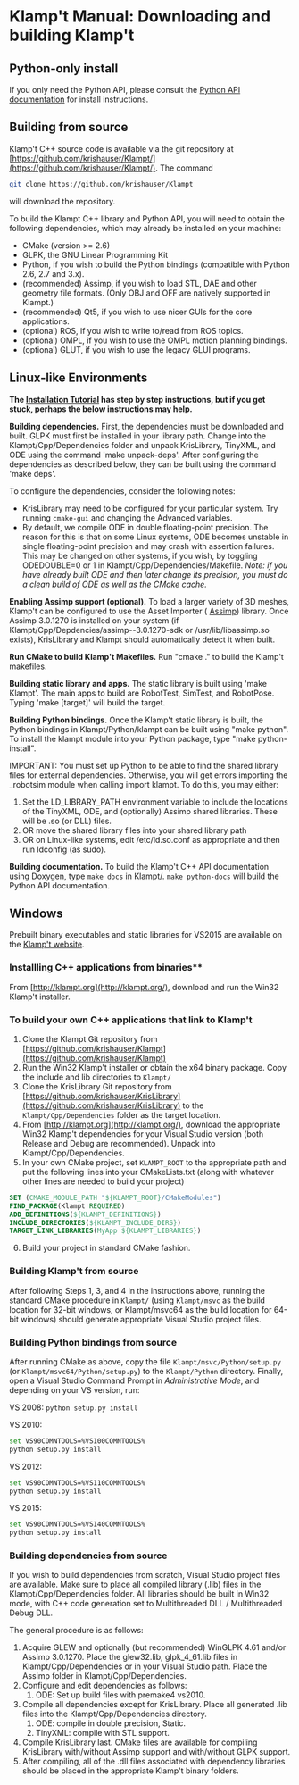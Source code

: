 # Klamp't Manual: Downloading and building Klamp't

## Python-only install

If you only need the Python API, please consult the [Python API documentation](http://motion.cs.illinois.edu/sofware/klampt/0.8/pyklampt_docs/Manual-Installation.html) for install instructions.


## Building from source

Klamp't C++ source code is available via the git repository at [https://github.com/krishauser/Klampt/](https://github.com/krishauser/Klampt/). The command
```sh
git clone https://github.com/krishauser/Klampt
```
will download the repository.

To build the Klampt C++ library and Python API, you will need to obtain the following dependencies, which may already be installed on your machine:

- CMake (version &gt;= 2.6)
- GLPK, the GNU Linear Programming Kit
- Python, if you wish to build the Python bindings (compatible with Python 2.6, 2.7 and 3.x).
- (recommended) Assimp, if you wish to load STL, DAE and other geometry file formats.  (Only OBJ and OFF are natively supported in Klampt.)
- (recommended) Qt5, if you wish to use nicer GUIs for the core applications.
- (optional) ROS, if you wish to write to/read from ROS topics.
- (optional) OMPL, if you wish to use the OMPL motion planning bindings.
- (optional) GLUT, if you wish to use the legacy GLUI programs.




## Linux-like Environments

**The [Installation Tutorial](Tutorials/Install-Linux.md) has step by step instructions, but if you get stuck, perhaps the below instructions may help.**

**Building dependencies.** First, the dependencies must be downloaded and built. GLPK must first be installed in your library path. Change into the Klampt/Cpp/Dependencies folder and unpack KrisLibrary, TinyXML, and ODE using the command 'make unpack-deps'. After configuring the dependencies as described below, they can be built using the command 'make deps'.

To configure the dependencies, consider the following notes:

- KrisLibrary may need to be configured for your particular system. Try running `cmake-gui` and changing the Advanced variables.
- By default, we compile ODE in double floating-point precision.  The reason for this is that on some Linux systems, ODE becomes unstable in single floating-point precision and may crash with assertion failures. This may be changed on other systems, if you wish, by toggling ODEDOUBLE=0 or 1 in Klampt/Cpp/Dependencies/Makefile. _Note: if you have already built ODE and then later change its precision, you must do a clean build of ODE as well as the CMake cache._

**Enabling Assimp support (optional).** To load a larger variety of 3D meshes, Klamp't can be configured to use the Asset Importer ( [Assimp](http://assimp.sourceforge.net/)) library. Once Assimp 3.0.1270 is installed on your system (if Klampt/Cpp/Depdencies/assimp--3.0.1270-sdk or /usr/lib/libassimp.so exists), KrisLibrary and Klampt should automatically detect it when built.

**Run CMake to build Klamp't Makefiles.** Run &quot;cmake .&quot; to build the Klamp't makefiles.

**Building static library and apps.** The static library is built using 'make Klampt'. The main apps to build are RobotTest, SimTest, and RobotPose. Typing 'make [target]' will build the target.

**Building Python bindings.** Once the Klamp't static library is built, the Python bindings in Klampt/Python/klampt can be built using &quot;make python&quot;. To install the klampt module into your Python package, type &quot;make python-install&quot;.

IMPORTANT: You must set up Python to be able to find the shared library files for external dependencies. Otherwise, you will get errors importing the \_robotsim module when calling import klampt. To do this, you may either:

1. Set the LD\_LIBRARY\_PATH environment variable to include the locations of the TinyXML, ODE, and (optionally) Assimp shared libraries.  These will be .so (or DLL) files.
2. OR move the shared library files into your shared library path
3. OR on Linux-like systems, edit /etc/ld.so.conf as appropriate and then run ldconfig (as sudo).

**Building documentation.** To build the Klamp't C++ API documentation using Doxygen, type `make docs` in Klampt/. `make python-docs` will build the Python API documentation.



## Windows

Prebuilt binary executables and static libraries for VS2015 are available on the [Klamp't website](http://klampt.org). 

### Installling C++ applications from binaries**

From [http://klampt.org](http://klampt.org/), download and run the Win32 Klamp't installer. 




### To build your own C++ applications that link to Klamp't

1. Clone the Klampt Git repository from [https://github.com/krishauser/Klampt](https://github.com/krishauser/Klampt)
2. Run the Win32 Klamp't installer or obtain the x64 binary package.  Copy the include and lib directories to `Klampt/`
3. Clone the KrisLibrary Git repository from [https://github.com/krishauser/KrisLibrary](https://github.com/krishauser/KrisLibrary) to the `Klampt/Cpp/Dependencies` folder as the target location.
4. From [http://klampt.org](http://klampt.org/), download the appropriate Win32 Klamp't dependencies for your Visual Studio version (both Release and Debug are recommended). Unpack into Klampt/Cpp/Dependencies.
5. In your own CMake project, set `KLAMPT_ROOT` to the appropriate path and put the following lines into your CMakeLists.txt (along with whatever other lines are needed to build your project)
```cmake
SET (CMAKE_MODULE_PATH "${KLAMPT_ROOT}/CMakeModules")
FIND_PACKAGE(Klampt REQUIRED)
ADD_DEFINITIONS(${KLAMPT_DEFINITIONS})
INCLUDE_DIRECTORIES(${KLAMPT_INCLUDE_DIRS})
TARGET_LINK_LIBRARIES(MyApp ${KLAMPT_LIBRARIES})
```
6. Build your project in standard CMake fashion.


### Building Klamp't from source

After following Steps 1, 3, and 4 in the instructions above, running the standard CMake procedure in `Klampt/` (using `Klampt/msvc` as the build location for 32-bit windows, or Klampt/msvc64 as the build location for 64-bit windows) should generate appropriate Visual Studio project files.

### Building Python bindings from source

After running CMake as above, copy the file `Klampt/msvc/Python/setup.py` (or `Klampt/msvc64/Python/setup.py`) to the `Klampt/Python` directory.  Finally, open a Visual Studio Command Prompt in _Administrative Mode_, and depending on your VS version, run:

VS 2008: `python setup.py install`

VS 2010:
```sh
set VS90COMNTOOLS=%VS100COMNTOOLS%
python setup.py install
```

VS 2012:
```sh
set VS90COMNTOOLS=%VS110COMNTOOLS%
python setup.py install
```

VS 2015:
```sh
set VS90COMNTOOLS=%VS140COMNTOOLS%
python setup.py install
```

### Building dependencies from source

If you wish to build dependencies from scratch, Visual Studio project files are available. Make sure to place all compiled library (.lib) files in the Klampt/Cpp/Dependencies folder.  All libraries should be built in Win32 mode, with C++ code generation set to Multithreaded DLL / Multithreaded Debug DLL.

The general procedure is as follows:

1. Acquire GLEW and optionally (but recommended) WinGLPK 4.61 and/or Assimp 3.0.1270. Place the glew32.lib, glpk\_4\_61.lib files in Klampt/Cpp/Dependencies or in your Visual Studio path. Place the Assimp folder in Klampt/Cpp/Dependencies.
2. Configure and edit dependencies as follows:
    1. ODE: Set up build files with premake4 vs2010.
3. Compile all dependencies except for KrisLibrary. Place all generated .lib files into the Klampt/Cpp/Dependencies directory.
    1. ODE: compile in double precision, Static.
    2. TinyXML: compile with STL support.
4. Compile KrisLibrary last. CMake files are available for compiling KrisLibrary with/without Assimp support and with/without GLPK support. 
5. After compiling, all of the .dll files associated with dependency libraries should be placed in the appropriate Klamp't binary folders.

